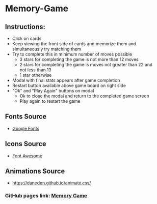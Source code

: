 # Memory-Game

## Instructions:
* Click on cards
* Keep viewing the front side of cards and memorize them and simultaneously try matching them
* Try to complete this in minimum number of moves possible
  - 3 stars for completing the game is not more than 12 moves
  - 2 stars for completing the game is moves not greater than 22 and not less than 13
  - 1 star otherwise
* Modal with final stats appears after game completion
* Restart button available above game board on right side
* "Ok" and "Play Again" buttons on modal
  - Ok to close the modal and return to the completed game screen
  - Play again to restart the game

## Fonts Source
* [Google Fonts](https://fonts.google.com/)

## Icons Source
* [Font Awesome](https://fontawesome.com/v4.7.0/)

## Animations Source
* https://daneden.github.io/animate.css/

### GitHub pages link: [Memory Game](https://amarjeetsingh1999.github.io/Memory-Game/)
